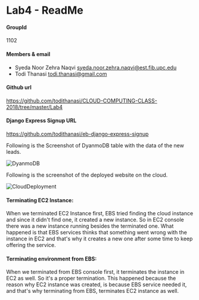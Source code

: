 # Lab4 - ReadMe

#### GroupId
1102

#### Members & email
- Syeda Noor Zehra Naqvi         <syeda.noor.zehra.naqvi@est.fib.upc.edu>
- Todi Thanasi                   <todi.thanasi@gmail.com>
                         
#### Github url
https://github.com/todithanasi/CLOUD-COMPUTING-CLASS-2018/tree/master/Lab4

#### Django Express Signup URL
https://github.com/todithanasi/eb-django-express-signup

Following is the Screenshot of DyanmoDB table with the data of the new leads.

![DyanmoDB](\DyanmoDBTable.png)

Following is the screenshot of the deployed website on the cloud.

![CloudDeployment](\DeploymentOnCloud.png)

#### Terminating EC2 Instance:

When we terminated EC2 Instance first, EBS tried finding the cloud instance and since it didn't find one, it created a new instance. So in EC2 console there was a new instance running besides the terminated one.
What happened is that EBS services thinks that something went wrong with the instance in EC2 and that's why it creates a new one after some time to keep offering the service.

#### Terminating environment from EBS:

When we terminated from EBS console first, it terminates the instance in EC2 as well. So it's a proper termination. 
This happened because the reason why EC2 instance was created, is because EBS service needed it, and that's why terminating from EBS, terminates EC2 instance as well.
